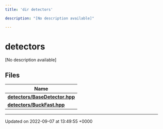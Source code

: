 ```yaml
---
title: 'dir detectors'

description: "[No description available]"

---
```


# detectors



[No description available]

## Files

| Name           |
| -------------- |
| **[detectors/BaseDetector.hpp](/documentation/code/files/basedetector_8hpp/#file-basedetectorhpp)**  |
| **[detectors/BuckFast.hpp](/documentation/code/files/buckfast_8hpp/#file-buckfasthpp)**  |






-------------------------------

Updated on 2022-09-07 at 13:49:55 +0000
